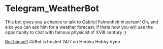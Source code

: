 # Telegram_WeatherBot
This bot gives you a chance to talk to Gabriel Fahrenheit in person! Oh, and also you can ask him for a weather forecast, if thats how you will use the opportunity to chat with famous physicist of XVIII century ;)

[Bot himself](t.me/ZvWeatherBot)
##Bot is hosted 24/7 on Heroku Hobby dyno
